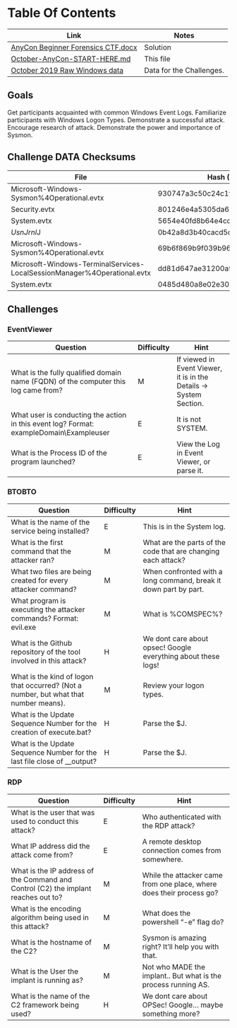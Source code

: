 # Table Of Contents
| Link                                                                                 | Notes                                                                                                                                                                                                                                                   |
| ------------------------------------------------------------------------------------ | ------------------------------------------------------------------------------------------------------------------------------------------------------------------------------------------------------------------------------------------------------- |
| [AnyCon Beginner Forensics CTF.docx](./AnyCon%20Beginner%20Forensics%20CTF.docx)                                   | Solution                                                                                                                                                                                                                                                |
| [October-AnyCon-START-HERE.md](./October-AnyCon-START-HERE.md)                             | This file                                                                                                                                                                                                                                               |
| [October 2019 Raw Windows data](./WEAKSERVER.zip) | Data for the Challenges.                                                                                                                                                                                                                                |


## Goals
Get participants acquainted with common Windows Event Logs.
Familiarize participants with Windows Logon Types.
Demonstrate a successful attack.
Encourage research of attack.
Demonstrate the power and importance of Sysmon.

## Challenge DATA Checksums
| File                                                                         | Hash (MD5)                       |
| ---------------------------------------------------------------------------- | -------------------------------- |
| Microsoft-Windows-Sysmon%4Operational.evtx                       | 930747a3c50c24c1f83f119bcff29838 |
| Security.evtx                                                         | 801246e4a5305da60f4f118b15153495 |
| System.evtx                                                           | 5654e40fd8b64e4cd4878b4dbef36d50 |
| $UsnJrnl$J                                                            | 0b42a8d3b40cacd5c81604a8b0f1f298 |
| Microsoft-Windows-Sysmon%4Operational.evtx                               | 69b6f869b9f039b96da97b160cb7606c |
| Microsoft-Windows-TerminalServices-LocalSessionManager%4Operational.evtx | dd81d647ae31200a9cc8f9724f42d470 |
| System.evtx                                                              | 0485d480a8e02e30049732fd31d17eaf |

## Challenges 

### EventViewer

| Question                                                                                 | Difficulty | Hint                                                               |
| ---------------------------------------------------------------------------------------- | ---------- | ------------------------------------------------------------------ |
| What is the fully qualified domain name (FQDN) of the computer this log came from?       | M          | If viewed in Event Viewer, it is in the Details -> System Section. |
| What user is conducting the action in this event log? Format: exampleDomain\\Exampleuser | E          | It is not SYSTEM.                                                  |
| What is the Process ID of the program launched?                                          | E          | View the Log in Event Viewer, or parse it.                         |

### BTOBTO
| Question                                                                             | Difficulty | Hint                                                             |
| ------------------------------------------------------------------------------------ | ---------- | ---------------------------------------------------------------- |
| What is the name of the service being installed?                                     | E          | This is in the System log.                                       |
| What is the first command that the attacker ran?                                     | M          | What are the parts of the code that are changing each attack?    |
| What two files are being created for every attacker command?                         | M          | When confronted with a long command, break it down part by part. |
| What program is executing the attacker commands? Format: evil.exe                    | M          | What is %COMSPEC%?                                               |
| What is the Github repository of the tool involved in this attack?                   | H          | We dont care about opsec! Google everything about these logs!    |
| What is the kind of logon that occurred? (Not a number, but what that number means). | M          | Review your logon types.                                         |
| What is the Update Sequence Number for the creation of execute.bat?                  | H          | Parse the $J.                                                    |
| What is the Update Sequence Number for the last file close of \_\_output?            | H          | Parse the $J.                                                    |

### RDP

| Question                                                                           | Difficulty | Hint                                                                 |
| ---------------------------------------------------------------------------------- | ---------- | -------------------------------------------------------------------- |
| What is the user that was used to conduct this attack?                             | E          | Who authenticated with the RDP attack?                               |
| What IP address did the attack come from?                                          | E          | A remote desktop connection comes from somewhere.                    |
| What is the IP address of the Command and Control (C2) the implant reaches out to? | M          | While the attacker came from one place, where does their process go? |
| What is the encoding algorithm being used in this attack?                          | M          | What does the powershell “-e” flag do?                               |
| What is the hostname of the C2?                                                    | M          | Sysmon is amazing right? It’ll help you with that.                   |
| What is the User the implant is running as?                                        | M          | Not who MADE the implant.. But what is the process running AS.       |
| What is the name of the C2 framework being used?                                   | H          | We dont care about OPSec! Google… maybe something more?              |